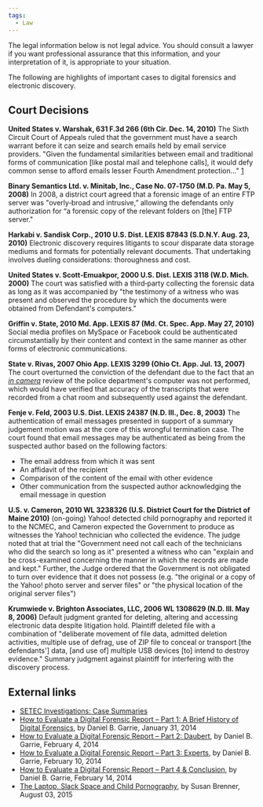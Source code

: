 ```yaml
---
tags:
  - Law
---
```

The legal information below is not legal advice. You should consult a
lawyer if you want professional assurance that this information, and
your interpretation of it, is appropriate to your situation.

The following are highlights of important cases to digital forensics and
electronic discovery.

## Court Decisions

**United States v. Warshak, 631 F.3d 266 (6th Cir. Dec. 14, 2010)**
The Sixth Circuit Court of Appeals ruled that the government must have a
search warrant before it can seize and search emails held by email
service providers. "Given the fundamental similarities between email and
traditional forms of communication \[like postal mail and telephone
calls\], it would defy common sense to afford emails lesser Fourth
Amendment protection..."
[1](https://www.eff.org/files/warshak_opinion_121410.pdf)

**Binary Semantics Ltd. v. Minitab, Inc., Case No. 07‐1750 (M.D. Pa. May
5, 2008)**
In 2008, a district court agreed that a forensic image of an entire FTP
server was "overly‐broad and intrusive,” allowing the defendants only
authorization for “a forensic copy of the relevant folders on \[the\]
FTP server."

**Harkabi v. Sandisk Corp., 2010 U.S. Dist. LEXIS 87843 (S.D.N.Y. Aug.
23, 2010)**
Electronic discovery requires litigants to scour disparate data storage
mediums and formats for potentially relevant documents. That undertaking
involves dueling considerations: thoroughness and cost.

**United States v. Scott‐Emuakpor, 2000 U.S. Dist. LEXIS 3118 (W.D.
Mich. 2000)**
The court was satisfied with a third‐party collecting the forensic data
as long as it was accompanied by "the testimony of a witness who was
present and observed the procedure by which the documents were obtained
from Defendant's computers."

**Griffin v. State, 2010 Md. App. LEXIS 87 (Md. Ct. Spec. App. May 27,
2010)**
Social media profiles on MySpace or Facebook could be authenticated
circumstantially by their content and context in the same manner as
other forms of electronic communications.

**State v. Rivas, 2007 Ohio App. LEXIS 3299 (Ohio Ct. App. Jul. 13,
2007)**
The court overturned the conviction of the defendant due to the fact
that an *[in camera](https://en.wikipedia.org/wiki/In_camera)* review of
the police department's computer was not performed, which would have
verified that accuracy of the transcripts that were recorded from a chat
room and subsequently used against the defendant.

**Fenje v. Feld, 2003 U.S. Dist. LEXIS 24387 (N.D. Ill., Dec. 8,
2003)**
The authentication of email messages presented in support of a summary
judgement motion was at the core of this wrongful termination case. The
court found that email messages may be authenticated as being from the
suspected author based on the following factors:

- The email address from which it was sent
- An affidavit of the recipient
- Comparison of the content of the email with other evidence
- Other communication from the suspected author acknowledging the email
  message in question

**U.S. v. Cameron, 2010 WL 3238326 (U.S. District Court for the District
of Maine 2010)** (on-going)
Yahoo! detected child pornography and reported it to the NCMEC, and
Cameron expected the Government to produce as witnesses the Yahoo!
technician who collected the evidence. The judge noted that at trial the
"Government need not call each of the technicians who did the search so
long as it" presented a witness who can "explain and be cross-examined
concerning the manner in which the records are made and kept." Further,
the Judge ordered that the Government is not obligated to turn over
evidence that it does not possess (e.g. "the original or a copy of the
Yahoo! photo server and server files" or "the physical location of the
original server files")

**Krumwiede v. Brighton Associates, LLC, 2006 WL 1308629 (N.D. Ill. May
8, 2006)** Default judgment granted for deleting, altering and accessing
electronic data despite litigation hold. Plaintiff deleted file with a
combination of "deliberate movement of file data, admitted deletion
activities, multiple use of defrag, use of ZIP file to conceal or
transport \[the defendants'\] data, \[and use of\] multiple USB devices
\[to\] intend to destroy evidence." Summary judgment against plaintiff
for interfering with the discovery process.

## External links

- [SETEC Investigations: Case Summaries](http://www.setecinvestigations.com/resources/casesummaries.php)
- [How to Evaluate a Digital Forensic Report – Part 1: A Brief History of Digital Forensics](http://www.lawandforensics.com/evaluate-digital-forensic-report-part-1-4/),
  by Daniel B. Garrie, January 31, 2014
- [How to Evaluate a Digital Forensic Report – Part 2: Daubert](http://www.lawandforensics.com/evaluate-digital-forensic-report-part-2-4/),
  by Daniel B. Garrie, February 4, 2014
- [How to Evaluate a Digital Forensic Report – Part 3: Experts](http://www.lawandforensics.com/evaluate-digital-forensic-report-part-3-4/),
  by Daniel B. Garrie, February 10, 2014
- [How to Evaluate a Digital Forensic Report – Part 4 & Conclusion](http://www.lawandforensics.com/evaluate-digital-forensic-report-part-4-4/),
  by Daniel B. Garrie, February 14, 2014
- [The Laptop, Slack Space and Child Pornography](http://cyb3rcrim3.blogspot.com/2015/08/the-laptop-slack-space-and-child.html),
  by Susan Brenner, August 03, 2015

